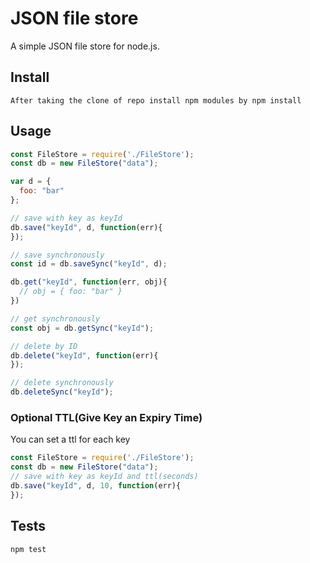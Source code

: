 # JSON file store

A simple JSON file store for node.js.

## Install
    After taking the clone of repo install npm modules by npm install 

## Usage

```javascript
const FileStore = require('./FileStore');
const db = new FileStore("data");

var d = {
  foo: "bar"
};

// save with key as keyId 
db.save("keyId", d, function(err){
});

// save synchronously
const id = db.saveSync("keyId", d);

db.get("keyId", function(err, obj){
  // obj = { foo: "bar" }
})

// get synchronously
const obj = db.getSync("keyId");

// delete by ID
db.delete("keyId", function(err){
});

// delete synchronously
db.deleteSync("keyId");

```

### Optional TTL(Give Key an Expiry Time)

You can set a ttl for each key

```javascript
const FileStore = require('./FileStore');
const db = new FileStore("data");
// save with key as keyId and ttl(seconds)
db.save("keyId", d, 10, function(err){
});


```


## Tests

    npm test